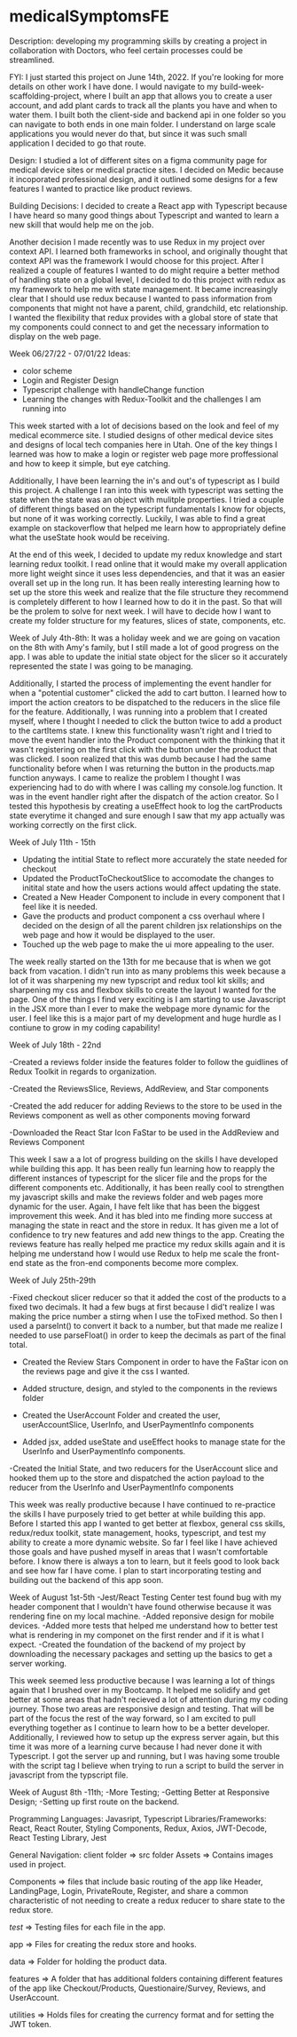 # medicalSymptomsFE

Description: developing my programming skills by creating a project in collaboration with Doctors, who feel certain processes could be streamlined.

FYI: I just started this project on June 14th, 2022. If you're looking for more details on other work I have done. I would navigate to my build-week-scaffolding-project, where I built an app that allows you to create a user account, and add plant cards to track all the plants you have and when to water them. I built both the client-side and backend api in one folder so you can navigate to both ends in one main folder. I understand on large scale applications you would never do that, but since it was such small application I decided to go that route.

Design: I studied a lot of different sites on a figma community page for medical device sites or medical practice sites. I decided on Medic because it incoporated professional design, and it outlined some designs for a few features I wanted to practice like product reviews.

Building Decisions:
I decided to create a React app with Typescript because I have heard so many good things about Typescript and wanted to learn a new skill that would help me on the job.

Another decision I made recently was to use Redux in my project over context API. I learned both frameworks in school, and originally thought that context API was the framework I would choose for this project. After I realized a couple of features I wanted to do might require a better method of handling state on a global level, I decided to do this project with redux as my framework to help me with state management. It became increasingly clear that I should use redux because I wanted to pass information from components that might not have a parent, child, grandchild, etc relationship. I wanted the flexibility that redux provides with a global store of state that my components could connect to and get the necessary information to display on the web page.

Week 06/27/22 - 07/01/22
Ideas:

- color scheme
- Login and Register Design
- Typescript challenge with handleChange function
- Learning the changes with Redux-Toolkit and the challenges I am running into

This week started with a lot of decisions based on the look and feel of my medical ecommerce site. I studied designs of other medical device sites and designs of local tech companies here in Utah. One of the key things I learned was how to make a login or register web page more proffessional and how to keep it simple, but eye catching.

Additionally, I have been learning the in's and out's of typescript as I build this project. A challenge I ran into this week with typescript was setting the state when the state was an object with mulitple properties. I tried a couple of different things based on the typescript fundamentals I know for objects, but none of it was working correctly. Luckily, I was able to find a great example on stackoverflow that helped me learn how to appropriately define what the useState hook would be receiving.

At the end of this week, I decided to update my redux knowledge and start learning redux toolkit. I read online that it would make my overall application more light weight since it uses less dependencies, and that it was an easier overall set up in the long run. It has been really interesting learning how to set up the store this week and realize that the file structure they recommend is completely different to how I learned how to do it in the past. So that will be the prolem to solve for next week. I will have to decide how I want to create my folder structure for my features, slices of state, components, etc.

Week of July 4th-8th:
It was a holiday week and we are going on vacation on the 8th with Amy's family, but I still made a lot of good progress on the app. I was able to update the initial state object for the slicer so it accurately represented the state I was going to be managing.

Additionally, I started the process of implementing the event handler for when a "potential
customer" clicked the add to cart button. I learned how to import the action creators to be dispatched to the reducers in the slice file for the feature. Additionally, I was running into a problem that I created myself, where I thought I needed to click the button twice to add a product to the cartItems state. I knew this functionality wasn't right and I tried to move the event handler into the Product component with the thinking that it wasn't registering on the first click with the button under the product that was clicked. I soon realized that this was dumb because I had the same functionality before when I was returning the button in the products.map function anyways. I came to realize the problem I thought I was experiencing had to do with where I was calling my console.log function. It was in the event handler right after the dispatch of the action creator. So I tested this hypothesis by creating a useEffect hook to log the cartProducts state everytime it changed and sure enough I saw that my app actually was working correctly on the first click.

Week of July 11th - 15th

- Updating the intitial State to reflect more accurately the state needed for checkout
- Updated the ProductToCheckoutSlice to accomodate the changes to initital state and how the users actions would affect updating the state.
- Created a New Header Component to include in every component that I feel like it is needed.
- Gave the products and product component a css overhaul where I decided on the design of all the parent children jsx relationships on the web page and how it would be displayed to the user.
- Touched up the web page to make the ui more appealing to the user.

The week really started on the 13th for me because that is when we got back from vacation. I didn't run into as many problems this week because a lot of it was sharpening my new typscript and redux tool kit skills; and sharpening my css and flexbox skills to create the layout I wanted for the page. One of the things I find very exciting is I am starting to use Javascript in the JSX more than I ever to make the webpage more dynamic for the user. I feel like this is a major part of my development and huge hurdle as I contiune to grow in my coding capability!

Week of July 18th - 22nd

-Created a reviews folder inside the features folder to follow the guidlines of Redux Toolkit in regards to organization.

-Created the ReviewsSlice, Reviews, AddReview, and Star components

-Created the add reducer for adding Reviews to the store to be used in the Reviews component as well as other components moving forward

-Downloaded the React Star Icon FaStar to be used in the AddReview and Reviews Component

This week I saw a a lot of progress building on the skills I have developed while building this app. It has been really fun learning how to reapply the different instances of typescript for the slicer file and the props for the different components etc. Additionally, it has been really cool to strengthen my javascript skills and make the reviews folder and web pages more dynamic for the user. Again, I have felt like that has been the biggest improvement this week. And it has bled into me finding more success at managing the state in react and the store in redux. It has given me a lot of confidence to try new features and add new things to the app. Creating the reviews feature has really helped me practice my redux skills again and it is helping me understand how I would use Redux to help me scale the front-end state as the fron-end components become more complex.

Week of July 25th-29th

-Fixed checkout slicer reducer so that it added the cost of the products to a fixed two decimals. It had a few bugs at first because I did't realize I was making the price number a stirng when I use the toFixed method. So then I used a parseInt() to convert it back to a number, but that made me realize I needed to use parseFloat() in order to keep the decimals as part of the final total.

- Created the Review Stars Component in order to have the FaStar icon on the reviews page and give it the css I wanted.

- Added structure, design, and styled to the components in the reviews folder

- Created the UserAccount Folder and created the user, userAccountSlice, UserInfo, and UserPaymentInfo components

- Added jsx, added useState and useEffect hooks to manage state for the UserInfo and UserPaymentInfo components.

-Created the Initial State, and two reducers for the UserAccount slice and hooked them up to the store and dispatched the action payload to the reducer from the UserInfo and UserPaymentInfo components

This week was really productive because I have continued to re-practice the skills I have purposely tried to get better at while building this app. Before I started this app I wanted to get better at flexbox, general css skills, redux/redux toolkit, state management, hooks, typescript, and test my ability to create a more dynamic website. So far I feel like I have achieved those goals and have pushed myself in areas that I wasn't comfortable before. I know there is always a ton to learn, but it feels good to look back and see how far I have come. I plan to start incorporating testing and building out the backend of this app soon.

Week of August 1st-5th
-Jest/React Testing Center test found bug with my header component that I wouldn't have found otherwise because it was rendering fine on my local machine.
-Added reponsive design for mobile devices.
-Added more tests that helped me understand how to better test what is rendering in my componet on the first render and if it is what I expect.
-Created the foundation of the backend of my project by downloading the necessary packages and setting up the basics to get a server working.

This week seemed less productive because I was learning a lot of things again that I brushed over in my Bootcamp. It helped me solidify and get better at some areas that hadn't recieved a lot of attention during my coding journey. Those two areas are responsive design and testing. That will be part of the focus the rest of the way forward, so I am excited to pull everything together as I continue to learn how to be a better developer. Additionally, I reviewed how to setup up the express server again, but this time it was more of a learning curve because I had never done it with Typescript. I got the server up and running, but I was having some trouble with the script tag I believe when trying to run a script to build the server in javascript from the typscript file.

Week of August 8th -11th;
-More Testing;
-Getting Better at Responsive Design;
-Setting up first route on the backend.

Programming Languages: Javasript, Typescript
Libraries/Frameworks: React, React Router, Styling Components, Redux, Axios, JWT-Decode, React Testing Library, Jest 

General Navigation: client folder => src folder
Assets => Contains images used in project.

Components => files that include basic routing of the app like Header, LandingPage, Login, PrivateRoute, Register, and share a common characteristic of
not needing to create a redux reducer to share state to the redux store.

_test_ => Testing files for each file in the app.

app => Files for creating the redux store and hooks.

data => Folder for holding the product data.

features => A folder that has additional folders containing different features of the app like Checkout/Products, Questionaire/Survey, Reviews, and UserAccount.

utilities => Holds files for creating the currency format and for setting the JWT token.
